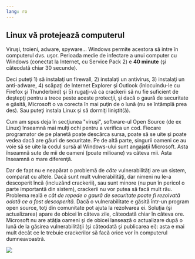 ```yaml
---
lang: ro
---
```





<h2>Linux vă protejează computerul</h2>

Viruşi, troieni, adware, spyware... Windows permite acestora să intre în
computerul dvs. uşor. Perioada medie de infectare a unui computer cu Windows
(conectat la Internet, cu Service Pack 2) e <b>40 minute</b> (şi câteodată chiar
30 secunde).

Deci puteţi 1) să instalaţi un firewall, 2) instalaţi un antivirus, 3) instalaţi
un anti-adware, 4) scăpaţi de Internet Explorer şi Outlook (înlocuindu-le cu Firefox
şi Thunderbird) şi 5) rugaţi-vă ca crackerii să nu fie suficient de deştepţi
pentru a trece peste aceste protecţii, şi dacă o gaură de securitate e găsită,
Microsoft o va corecta în mai puţin de o lună (nu se întâmplă prea des). Sau
puteţi instala Linux şi să dormiţi liniştit(ă).

Cum am spus deja în secţiunea "viruşi", software-ul Open Source (de ex Linux)
înseamnă mai mulţi ochi pentru a verifica un cod. Fiecare programator de pe planetă
poate descărca sursa, poate să se uite şi poate vedea dacă are găuri de securitate.
Pe de altă parte, singurii oameni ce au voie să se uite la codul sursă al Windows-ului
sunt angajaţii Microsoft. Asta înseamnă sute de mii de oameni (poate milioane) vs câteva
mii. Asta înseamnă o mare diferenţă.

Dar de fapt nu e neapărat o problemă de <i>câte</i> vulnerabilităţi
are un sistem, comparat cu altele. Dacă sunt mult vulnerabilităţi, dar nimeni
nu le-a descoperit încă (incluzând crackerii), sau sunt minore (nu pun în pericol
o parte importantă din sistem), crackerii nu vor putea să facă mult rău. Problema reală
e <i>cât de repede o gaură de securitate poate fi rezolvată odată ce a fost descoperită.</i>
Dacă o vulnerabilitate e găsită într-un program open source, toţi din comunitate pot ajuta
la rezolvarea ei. Soluţia (şi actualizarea) apare de obicei în câteva zile, câteodată chiar în
câteva ore. Microsoft nu are atâţia oameni şi de obicei lansează o actualizare după o lună de la
găsirea vulnerabilităţii (şi câteodată şi publicarea ei): asta e mai mult decât ce le trebuie
crackerilor să facă orice vor în computerul dumneavoastră.


<img src="Images/security_thumb.png" />




